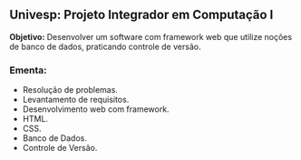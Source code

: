 ## Univesp: Projeto Integrador em Computação I

**Objetivo:** Desenvolver um software com framework web que utilize noções de banco de dados, praticando controle de versão.

### Ementa:
- Resolução de problemas.
- Levantamento de requisitos.
- Desenvolvimento web com framework.
- HTML.
- CSS.
- Banco de Dados.
- Controle de Versão.
